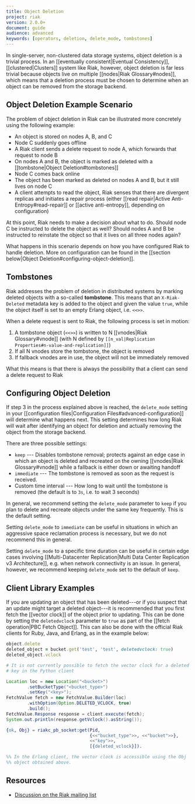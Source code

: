 ```yaml
---
title: Object Deletion
project: riak
version: 2.0.0+
document: guide
audience: advanced
keywords: [operators, deletion, delete_mode, tombstones]
---
```


In single-server, non-clustered data storage systems, object deletion
is a trivial process. In an [[eventually consistent|Eventual Consistency]],
[[clustered|Clusters]] system like Riak, however, object deletion
is far less trivial because objects live on multiple [[nodes|Riak Glossary#nodes]],
which means that a deletion process must be chosen to determine when an
object can be removed from the storage backend.

## Object Deletion Example Scenario

The problem of object deletion in Riak can be illustrated more
concretely using the following example:

* An object is stored on nodes A, B, and C
* Node C suddenly goes offline
* A Riak client sends a delete request to node A, which forwards that request to node B
* On nodes A and B, the object is marked as deleted with a [[tombstone|Object Deletion#tombstones]]
* Node C comes back online
* The object has been marked as deleted on nodes A and B, but it still lives on node C
* A client attempts to read the object, Riak senses that there are divergent replicas and initiates a repair process (either [[read repair|Active Anti-Entropy#read-repair]] or [[active anti-entropy]], depending on configuration)

At this point, Riak needs to make a decision about what to do. Should
node C be instructed to delete the object as well? Should nodes A and B
be instructed to reinstate the object so that it lives on all three
nodes again?

What happens in this scenario depends on how you have configured Riak to
handle deletion. More on configuration can be found in the
[[section below|Object Deletion#configuring-object-deletion]].

## Tombstones

Riak addresses the problem of deletion in distributed systems by marking
deleted objects with a so-called **tombstone**. This means that an
`X-Riak-Deleted` metadata key is added to the object and given the value 
`true`, while the object itself is set to an empty Erlang object,
i.e. `<<>>`.

When a delete request is sent to Riak, the following process is set in
motion:

1. A tombstone object (`<<>>`) is written to N [[vnodes|Riak Glossary#vnode]] (with N defined by `[[n_val|Replication Properties#n-value-and-replication]]`)
2. If all N vnodes store the tombstone, the object is removed
3. If fallback vnodes are in use, the object will not be immediately removed

What this means is that there is always the possibility that a client
can send a delete request to Riak 

## Configuring Object Deletion

If step 3 in the process explained above is reached, the `delete_mode`
setting in your [[configuration files|Configuration Files#advanced-configuration]] will determine what happens
next. This setting determines how long Riak will wait after identifying
an object for deletion and actually removing the object from the storage
backend.

There are three possible settings:

* `keep` --- Disables tombstone removal; protects against an edge case in which an object is deleted and recreated on the owning [[vnodes|Riak Glossary#vnode]] while a fallback is either down or awaiting handoff
* `immediate` --- The tombstone is removed as soon as the request is received. 
* Custom time interval --- How long to wait until the tombstone is removed (the default is to `3s`, i.e. to wait 3 seconds)

In general, we recommend setting the `delete_mode` parameter to `keep`
if you plan to delete and recreate objects under the same key
frequently. This is the default setting.

Setting `delete_mode` to `immediate` can be useful in situations in
which an aggressive space reclamation process is necessary, but we do
not recommend this in general.

Setting `delete_mode` to a specific
time duration can be useful in certain edge cases involving
[[Multi-Datacenter Replication|Multi Data Center Replication v3 Architecture]],
e.g. when network connectivity is an issue. In general, however, we 
recommend keeping `delete_mode` set to the default of `keep`.

## Client Library Examples

If you are updating an object that has been deleted---or if you suspect
that an update might target a deleted object---it is recommended that
you first fetch the [[vector clock]] of the object prior to updating. This
can be done by setting the `deletedvclock` parameter to `true` as part
of the [[fetch operation|PBC Fetch Object]]. This can also be done with
the official Riak clients for Ruby, Java, and Erlang, as in the example
below:


```ruby
object.delete
deleted_object = bucket.get('test', 'test', deletedvclock: true)
deleted_object.vclock
```

```python
# It is not currently possible to fetch the vector clock for a deleted
# key in the Python client
```

```java
Location loc = new Location("<bucket>")
		.setBucketType("<bucket_type>")
		.setKey("<key>");
FetchValue fetch = new FetchValue.Builder(loc)
		.withOption(Option.DELETED_VCLOCK, true)
		.build();
FetchValue.Response response = client.execute(fetch);
System.out.println(response.getVclock().asString());
```

```erlang
{ok, Obj} = riakc_pb_socket:get(Pid,
	                            {<<"bucket_type">>, <<"bucket">>},
	                            <<"key">>,
	                            [{deleted_vclock}]).

%% In the Erlang client, the vector clock is accessible using the Obj
%% object obtained above.
```

## Resources

* [Discussion on the Riak mailing list](http://lists.basho.com/pipermail/riak-users_lists.basho.com/2011-October/006048.html)
